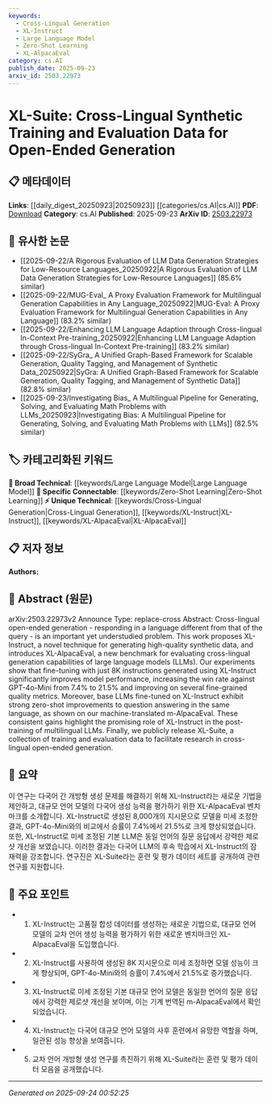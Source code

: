 ```yaml
---
keywords:
  - Cross-Lingual Generation
  - XL-Instruct
  - Large Language Model
  - Zero-Shot Learning
  - XL-AlpacaEval
category: cs.AI
publish_date: 2025-09-23
arxiv_id: 2503.22973
---
```


<!-- KEYWORD_LINKING_METADATA:
{
  "processed_timestamp": "2025-09-24T00:52:25.387126",
  "vocabulary_version": "1.0",
  "selected_keywords": [
    "Cross-Lingual Generation",
    "XL-Instruct",
    "Large Language Model",
    "Zero-Shot Learning",
    "XL-AlpacaEval"
  ],
  "rejected_keywords": [],
  "similarity_scores": {
    "Cross-Lingual Generation": 0.78,
    "XL-Instruct": 0.77,
    "Large Language Model": 0.85,
    "Zero-Shot Learning": 0.8,
    "XL-AlpacaEval": 0.75
  },
  "extraction_method": "AI_prompt_based",
  "budget_applied": true,
  "candidates_json": {
    "candidates": [
      {
        "surface": "cross-lingual open-ended generation",
        "canonical": "Cross-Lingual Generation",
        "aliases": [
          "cross-lingual generation",
          "multilingual generation"
        ],
        "category": "unique_technical",
        "rationale": "This term represents a specific and emerging area of research in NLP, focusing on generating responses in different languages.",
        "novelty_score": 0.75,
        "connectivity_score": 0.68,
        "specificity_score": 0.82,
        "link_intent_score": 0.78
      },
      {
        "surface": "XL-Instruct",
        "canonical": "XL-Instruct",
        "aliases": [],
        "category": "unique_technical",
        "rationale": "XL-Instruct is a novel technique introduced in the paper, crucial for generating synthetic data for cross-lingual tasks.",
        "novelty_score": 0.85,
        "connectivity_score": 0.65,
        "specificity_score": 0.8,
        "link_intent_score": 0.77
      },
      {
        "surface": "Large Language Model",
        "canonical": "Large Language Model",
        "aliases": [
          "LLM"
        ],
        "category": "broad_technical",
        "rationale": "LLMs are central to the paper's experiments and are a fundamental concept in NLP.",
        "novelty_score": 0.4,
        "connectivity_score": 0.9,
        "specificity_score": 0.6,
        "link_intent_score": 0.85
      },
      {
        "surface": "zero-shot improvements",
        "canonical": "Zero-Shot Learning",
        "aliases": [
          "zero-shot"
        ],
        "category": "specific_connectable",
        "rationale": "Zero-shot learning is a trending concept relevant to the paper's findings on model improvements.",
        "novelty_score": 0.5,
        "connectivity_score": 0.88,
        "specificity_score": 0.7,
        "link_intent_score": 0.8
      },
      {
        "surface": "XL-AlpacaEval",
        "canonical": "XL-AlpacaEval",
        "aliases": [],
        "category": "unique_technical",
        "rationale": "This is a new benchmark introduced by the authors, significant for evaluating cross-lingual capabilities.",
        "novelty_score": 0.8,
        "connectivity_score": 0.6,
        "specificity_score": 0.85,
        "link_intent_score": 0.75
      }
    ],
    "ban_list_suggestions": [
      "method",
      "experiment",
      "performance"
    ]
  },
  "decisions": [
    {
      "candidate_surface": "cross-lingual open-ended generation",
      "resolved_canonical": "Cross-Lingual Generation",
      "decision": "linked",
      "scores": {
        "novelty": 0.75,
        "connectivity": 0.68,
        "specificity": 0.82,
        "link_intent": 0.78
      }
    },
    {
      "candidate_surface": "XL-Instruct",
      "resolved_canonical": "XL-Instruct",
      "decision": "linked",
      "scores": {
        "novelty": 0.85,
        "connectivity": 0.65,
        "specificity": 0.8,
        "link_intent": 0.77
      }
    },
    {
      "candidate_surface": "Large Language Model",
      "resolved_canonical": "Large Language Model",
      "decision": "linked",
      "scores": {
        "novelty": 0.4,
        "connectivity": 0.9,
        "specificity": 0.6,
        "link_intent": 0.85
      }
    },
    {
      "candidate_surface": "zero-shot improvements",
      "resolved_canonical": "Zero-Shot Learning",
      "decision": "linked",
      "scores": {
        "novelty": 0.5,
        "connectivity": 0.88,
        "specificity": 0.7,
        "link_intent": 0.8
      }
    },
    {
      "candidate_surface": "XL-AlpacaEval",
      "resolved_canonical": "XL-AlpacaEval",
      "decision": "linked",
      "scores": {
        "novelty": 0.8,
        "connectivity": 0.6,
        "specificity": 0.85,
        "link_intent": 0.75
      }
    }
  ]
}
-->

# XL-Suite: Cross-Lingual Synthetic Training and Evaluation Data for Open-Ended Generation

## 📋 메타데이터

**Links**: [[daily_digest_20250923|20250923]] [[categories/cs.AI|cs.AI]]
**PDF**: [Download](https://arxiv.org/pdf/2503.22973.pdf)
**Category**: cs.AI
**Published**: 2025-09-23
**ArXiv ID**: [2503.22973](https://arxiv.org/abs/2503.22973)

## 🔗 유사한 논문
- [[2025-09-22/A Rigorous Evaluation of LLM Data Generation Strategies for Low-Resource Languages_20250922|A Rigorous Evaluation of LLM Data Generation Strategies for Low-Resource Languages]] (85.6% similar)
- [[2025-09-22/MUG-Eval_ A Proxy Evaluation Framework for Multilingual Generation Capabilities in Any Language_20250922|MUG-Eval: A Proxy Evaluation Framework for Multilingual Generation Capabilities in Any Language]] (83.2% similar)
- [[2025-09-22/Enhancing LLM Language Adaption through Cross-lingual In-Context Pre-training_20250922|Enhancing LLM Language Adaption through Cross-lingual In-Context Pre-training]] (83.2% similar)
- [[2025-09-22/SyGra_ A Unified Graph-Based Framework for Scalable Generation, Quality Tagging, and Management of Synthetic Data_20250922|SyGra: A Unified Graph-Based Framework for Scalable Generation, Quality Tagging, and Management of Synthetic Data]] (82.8% similar)
- [[2025-09-23/Investigating Bias_ A Multilingual Pipeline for Generating, Solving, and Evaluating Math Problems with LLMs_20250923|Investigating Bias: A Multilingual Pipeline for Generating, Solving, and Evaluating Math Problems with LLMs]] (82.5% similar)

## 🏷️ 카테고리화된 키워드
**🧠 Broad Technical**: [[keywords/Large Language Model|Large Language Model]]
**🔗 Specific Connectable**: [[keywords/Zero-Shot Learning|Zero-Shot Learning]]
**⚡ Unique Technical**: [[keywords/Cross-Lingual Generation|Cross-Lingual Generation]], [[keywords/XL-Instruct|XL-Instruct]], [[keywords/XL-AlpacaEval|XL-AlpacaEval]]

## 📋 저자 정보

**Authors:** 

## 📄 Abstract (원문)

arXiv:2503.22973v2 Announce Type: replace-cross 
Abstract: Cross-lingual open-ended generation - responding in a language different from that of the query - is an important yet understudied problem. This work proposes XL-Instruct, a novel technique for generating high-quality synthetic data, and introduces XL-AlpacaEval, a new benchmark for evaluating cross-lingual generation capabilities of large language models (LLMs). Our experiments show that fine-tuning with just 8K instructions generated using XL-Instruct significantly improves model performance, increasing the win rate against GPT-4o-Mini from 7.4% to 21.5% and improving on several fine-grained quality metrics. Moreover, base LLMs fine-tuned on XL-Instruct exhibit strong zero-shot improvements to question answering in the same language, as shown on our machine-translated m-AlpacaEval. These consistent gains highlight the promising role of XL-Instruct in the post-training of multilingual LLMs. Finally, we publicly release XL-Suite, a collection of training and evaluation data to facilitate research in cross-lingual open-ended generation.

## 📝 요약

이 연구는 다국어 간 개방형 생성 문제를 해결하기 위해 XL-Instruct라는 새로운 기법을 제안하고, 대규모 언어 모델의 다국어 생성 능력을 평가하기 위한 XL-AlpacaEval 벤치마크를 소개합니다. XL-Instruct로 생성된 8,000개의 지시문으로 모델을 미세 조정한 결과, GPT-4o-Mini와의 비교에서 승률이 7.4%에서 21.5%로 크게 향상되었습니다. 또한, XL-Instruct로 미세 조정된 기본 LLM은 동일 언어의 질문 응답에서 강력한 제로샷 개선을 보였습니다. 이러한 결과는 다국어 LLM의 후속 학습에서 XL-Instruct의 잠재력을 강조합니다. 연구진은 XL-Suite라는 훈련 및 평가 데이터 세트를 공개하여 관련 연구를 지원합니다.

## 🎯 주요 포인트

- 1. XL-Instruct는 고품질 합성 데이터를 생성하는 새로운 기법으로, 대규모 언어 모델의 교차 언어 생성 능력을 평가하기 위한 새로운 벤치마크인 XL-AlpacaEval을 도입했습니다.
- 2. XL-Instruct를 사용하여 생성된 8K 지시문으로 미세 조정하면 모델 성능이 크게 향상되며, GPT-4o-Mini와의 승률이 7.4%에서 21.5%로 증가했습니다.
- 3. XL-Instruct로 미세 조정된 기본 대규모 언어 모델은 동일한 언어의 질문 응답에서 강력한 제로샷 개선을 보이며, 이는 기계 번역된 m-AlpacaEval에서 확인되었습니다.
- 4. XL-Instruct는 다국어 대규모 언어 모델의 사후 훈련에서 유망한 역할을 하며, 일관된 성능 향상을 보여줍니다.
- 5. 교차 언어 개방형 생성 연구를 촉진하기 위해 XL-Suite라는 훈련 및 평가 데이터 모음을 공개했습니다.


---

*Generated on 2025-09-24 00:52:25*